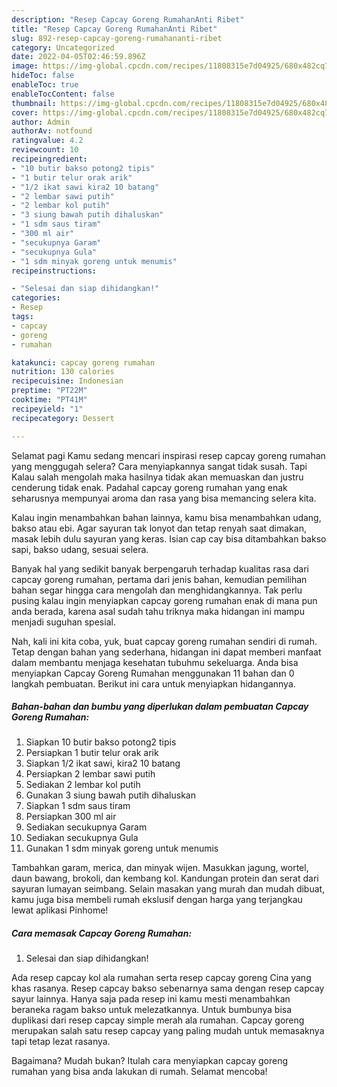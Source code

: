```yaml
---
description: "Resep Capcay Goreng RumahanAnti Ribet"
title: "Resep Capcay Goreng RumahanAnti Ribet"
slug: 892-resep-capcay-goreng-rumahananti-ribet
category: Uncategorized
date: 2022-04-05T02:46:59.896Z
image: https://img-global.cpcdn.com/recipes/11808315e7d04925/680x482cq70/capcay-goreng-rumahan-foto-resep-utama.jpg
hideToc: false
enableToc: true
enableTocContent: false
thumbnail: https://img-global.cpcdn.com/recipes/11808315e7d04925/680x482cq70/capcay-goreng-rumahan-foto-resep-utama.jpg
cover: https://img-global.cpcdn.com/recipes/11808315e7d04925/680x482cq70/capcay-goreng-rumahan-foto-resep-utama.jpg
author: Admin
authorAv: notfound
ratingvalue: 4.2
reviewcount: 10
recipeingredient:
- "10 butir bakso potong2 tipis"
- "1 butir telur orak arik"
- "1/2 ikat sawi kira2 10 batang"
- "2 lembar sawi putih"
- "2 lembar kol putih"
- "3 siung bawah putih dihaluskan"
- "1 sdm saus tiram"
- "300 ml air"
- "secukupnya Garam"
- "secukupnya Gula"
- "1 sdm minyak goreng untuk menumis"
recipeinstructions:

- "Selesai dan siap dihidangkan!"
categories:
- Resep
tags:
- capcay
- goreng
- rumahan

katakunci: capcay goreng rumahan 
nutrition: 130 calories
recipecuisine: Indonesian
preptime: "PT22M"
cooktime: "PT41M"
recipeyield: "1"
recipecategory: Dessert

---
```



Selamat pagi Kamu sedang mencari inspirasi resep capcay goreng rumahan yang menggugah selera? Cara menyiapkannya sangat tidak susah. Tapi Kalau salah mengolah maka hasilnya tidak akan memuaskan dan justru cenderung tidak enak. Padahal capcay goreng rumahan yang enak seharusnya mempunyai aroma dan rasa yang bisa memancing selera kita.


Kalau ingin menambahkan bahan lainnya, kamu bisa menambahkan udang, bakso atau ebi. Agar sayuran tak lonyot dan tetap renyah saat dimakan, masak lebih dulu sayuran yang keras. Isian cap cay bisa ditambahkan bakso sapi, bakso udang, sesuai selera.

Banyak hal yang sedikit banyak berpengaruh terhadap kualitas rasa dari capcay goreng rumahan, pertama dari jenis bahan, kemudian pemilihan bahan segar hingga cara mengolah dan menghidangkannya. Tak perlu pusing kalau ingin menyiapkan capcay goreng rumahan enak di mana pun anda berada, karena asal sudah tahu triknya maka hidangan ini mampu menjadi suguhan spesial.


Nah, kali ini kita coba, yuk, buat capcay goreng rumahan sendiri di rumah. Tetap dengan bahan yang sederhana, hidangan ini dapat memberi manfaat dalam membantu menjaga kesehatan tubuhmu sekeluarga. Anda bisa menyiapkan Capcay Goreng Rumahan menggunakan 11 bahan dan 0 langkah pembuatan. Berikut ini cara untuk menyiapkan hidangannya.

<!--inarticleads1-->

##### Bahan-bahan dan bumbu yang diperlukan dalam pembuatan Capcay Goreng Rumahan:

1. Siapkan 10 butir bakso potong2 tipis
1. Persiapkan 1 butir telur orak arik
1. Siapkan 1/2 ikat sawi, kira2 10 batang
1. Persiapkan 2 lembar sawi putih
1. Sediakan 2 lembar kol putih
1. Gunakan 3 siung bawah putih dihaluskan
1. Siapkan 1 sdm saus tiram
1. Persiapkan 300 ml air
1. Sediakan secukupnya Garam
1. Sediakan secukupnya Gula
1. Gunakan 1 sdm minyak goreng untuk menumis


Tambahkan garam, merica, dan minyak wijen. Masukkan jagung, wortel, daun bawang, brokoli, dan kembang kol. Kandungan protein dan serat dari sayuran lumayan seimbang. Selain masakan yang murah dan mudah dibuat, kamu juga bisa membeli rumah ekslusif dengan harga yang terjangkau lewat aplikasi Pinhome! 

<!--inarticleads2-->

##### Cara memasak Capcay Goreng Rumahan:


1. Selesai dan siap dihidangkan!

Ada resep capcay kol ala rumahan serta resep capcay goreng Cina yang khas rasanya. Resep capcay bakso sebenarnya sama dengan resep capcay sayur lainnya. Hanya saja pada resep ini kamu mesti menambahkan beraneka ragam bakso untuk melezatkannya. Untuk bumbunya bisa duplikasi dari resep capcay simple merah ala rumahan. Capcay goreng merupakan salah satu resep capcay yang paling mudah untuk memasaknya tapi tetap lezat rasanya. 

Bagaimana? Mudah bukan? Itulah cara menyiapkan capcay goreng rumahan yang bisa anda lakukan di rumah. Selamat mencoba!
